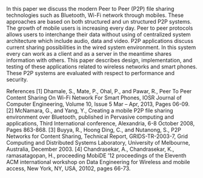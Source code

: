 In this paper we discuss the modern Peer to Peer (P2P) file sharing technologies such as Bluetooth, Wi-Fi network through mobiles. These approaches are based on both structured and un structured P2P systems. The growth of mobile users is increasing every day. Peer to peer protocols allows users to interchange their data without using of centralized system architecture which include audio, data and video. P2P applications discuss current sharing possibilities in the wired system environment. In this system every can work as a client and as a server in the meantime shares information with others. This paper describes design, implementation, and testing of these applications related to wireless networks and smart phones. These P2P systems are evaluated with respect to performance and security.


References
[1] Dhamale, S., Mate, P., Ohal, P., and Pawar, R., Peer To Peer Content Sharing On Wi-Fi Network For Smart Phones, IOSR Journal of Computer Engineering, Volume 10, Issue 5 Mar – Apr, 2013, Pages 06-09.
[2] McNamara, G., and Yang, Y., Creating a mobile P2P file sharing environment over Bluetooth, published in Pervasive computing and applications, Third International conference, Alexandria, 6-8 October 2008, Pages 863-868.
[3] Buyya, R., Hoong Ding, C., and Nutanong, S., P2P Networks for Content Sharing, Technical Report, GRIDS-TR-2003-7, Grid Computing and Distributed Systems Laboratory, University of Melbourne, Australia, December 2003.
[4] Chandrasekar, A., Chandrasekar, K., ramasatagopan, H., proceeding MobiDE ’12 proceedings of the Eleventh ACM international workshop on Data Engineering for Wireless and mobile access, New York, NY, USA, 20102, pages 66-73.
